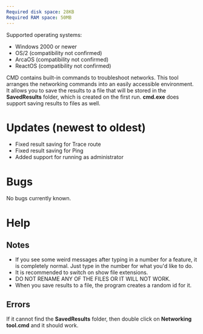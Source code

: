 ```yaml
---
Required disk space: 28KB
Required RAM space: 50MB
---
```

Supported operating systems:
- Windows 2000 or newer
- OS/2 (compatibility not confirmed)
- ArcaOS (compatibility not confirmed)
- ReactOS (compatibility not confirmed)

CMD contains built-in commands to troubleshoot networks. 
This tool arranges the networking commands into an easily accessible environment.
It allows you to save the results to a file that will be 
stored in the **SavedResults** folder, which is created on the first run.
**cmd.exe** does support saving results to files as well.         
# Updates (newest to oldest)
- Fixed result saving for Trace route
- Fixed result saving for Ping
- Added support for running as administrator
# Bugs
No bugs currently known.
# Help
## Notes
- If you see some weird messages after typing in a number for a feature, it is completely normal. Just type in the number for what you'd like to do.
- It is recommended to switch on show file extensions.
- DO NOT RENAME ANY OF THE FILES OR IT WILL NOT WORK.
- When you save results to a file, the program creates a random id for it.
  
## Errors

If it cannot find the **SavedResults** folder,
then double click on **Networking tool.cmd** and it should work.
